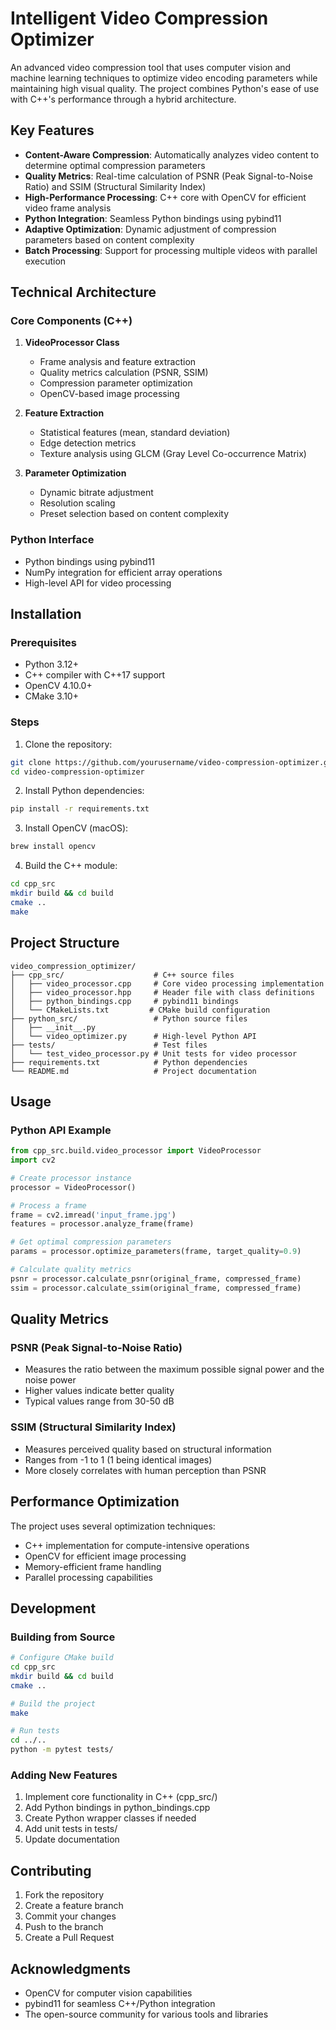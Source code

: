 # Intelligent Video Compression Optimizer

An advanced video compression tool that uses computer vision and machine learning techniques to optimize video encoding parameters while maintaining high visual quality. The project combines Python's ease of use with C++'s performance through a hybrid architecture.

## Key Features

- **Content-Aware Compression**: Automatically analyzes video content to determine optimal compression parameters
- **Quality Metrics**: Real-time calculation of PSNR (Peak Signal-to-Noise Ratio) and SSIM (Structural Similarity Index)
- **High-Performance Processing**: C++ core with OpenCV for efficient video frame analysis
- **Python Integration**: Seamless Python bindings using pybind11
- **Adaptive Optimization**: Dynamic adjustment of compression parameters based on content complexity
- **Batch Processing**: Support for processing multiple videos with parallel execution

## Technical Architecture

### Core Components (C++)

1. **VideoProcessor Class**
   - Frame analysis and feature extraction
   - Quality metrics calculation (PSNR, SSIM)
   - Compression parameter optimization
   - OpenCV-based image processing

2. **Feature Extraction**
   - Statistical features (mean, standard deviation)
   - Edge detection metrics
   - Texture analysis using GLCM (Gray Level Co-occurrence Matrix)

3. **Parameter Optimization**
   - Dynamic bitrate adjustment
   - Resolution scaling
   - Preset selection based on content complexity

### Python Interface

- Python bindings using pybind11
- NumPy integration for efficient array operations
- High-level API for video processing

## Installation

### Prerequisites
- Python 3.12+
- C++ compiler with C++17 support
- OpenCV 4.10.0+
- CMake 3.10+

### Steps

1. Clone the repository:
```bash
git clone https://github.com/yourusername/video-compression-optimizer.git
cd video-compression-optimizer
```

2. Install Python dependencies:
```bash
pip install -r requirements.txt
```

3. Install OpenCV (macOS):
```bash
brew install opencv
```

4. Build the C++ module:
```bash
cd cpp_src
mkdir build && cd build
cmake ..
make
```

## Project Structure

```
video_compression_optimizer/
├── cpp_src/                    # C++ source files
│   ├── video_processor.cpp     # Core video processing implementation
│   ├── video_processor.hpp     # Header file with class definitions
│   ├── python_bindings.cpp     # pybind11 bindings
│   └── CMakeLists.txt         # CMake build configuration
├── python_src/                 # Python source files
│   ├── __init__.py
│   └── video_optimizer.py      # High-level Python API
├── tests/                      # Test files
│   └── test_video_processor.py # Unit tests for video processor
├── requirements.txt            # Python dependencies
└── README.md                   # Project documentation
```

## Usage

### Python API Example
```python
from cpp_src.build.video_processor import VideoProcessor
import cv2

# Create processor instance
processor = VideoProcessor()

# Process a frame
frame = cv2.imread('input_frame.jpg')
features = processor.analyze_frame(frame)

# Get optimal compression parameters
params = processor.optimize_parameters(frame, target_quality=0.9)

# Calculate quality metrics
psnr = processor.calculate_psnr(original_frame, compressed_frame)
ssim = processor.calculate_ssim(original_frame, compressed_frame)
```

## Quality Metrics

### PSNR (Peak Signal-to-Noise Ratio)
- Measures the ratio between the maximum possible signal power and the noise power
- Higher values indicate better quality
- Typical values range from 30-50 dB

### SSIM (Structural Similarity Index)
- Measures perceived quality based on structural information
- Ranges from -1 to 1 (1 being identical images)
- More closely correlates with human perception than PSNR

## Performance Optimization

The project uses several optimization techniques:
- C++ implementation for compute-intensive operations
- OpenCV for efficient image processing
- Memory-efficient frame handling
- Parallel processing capabilities

## Development

### Building from Source
```bash
# Configure CMake build
cd cpp_src
mkdir build && cd build
cmake ..

# Build the project
make

# Run tests
cd ../..
python -m pytest tests/
```

### Adding New Features
1. Implement core functionality in C++ (cpp_src/)
2. Add Python bindings in python_bindings.cpp
3. Create Python wrapper classes if needed
4. Add unit tests in tests/
5. Update documentation

## Contributing

1. Fork the repository
2. Create a feature branch
3. Commit your changes
4. Push to the branch
5. Create a Pull Request

## Acknowledgments

- OpenCV for computer vision capabilities
- pybind11 for seamless C++/Python integration
- The open-source community for various tools and libraries
